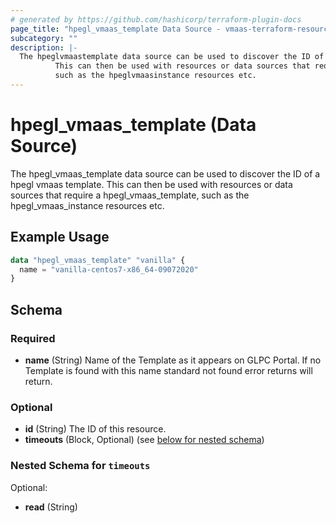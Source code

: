 ```yaml
---
# generated by https://github.com/hashicorp/terraform-plugin-docs
page_title: "hpegl_vmaas_template Data Source - vmaas-terraform-resources"
subcategory: ""
description: |-
  The hpeglvmaastemplate data source can be used to discover the ID of a hpegl vmaas template.
          This can then be used with resources or data sources that require a hpeglvmaastemplate,
          such as the hpeglvmaasinstance resources etc.
---
```


# hpegl_vmaas_template (Data Source)

The hpegl_vmaas_template data source can be used to discover the ID of a hpegl vmaas template.
		This can then be used with resources or data sources that require a hpegl_vmaas_template,
		such as the hpegl_vmaas_instance resources etc.

## Example Usage

```terraform
data "hpegl_vmaas_template" "vanilla" {
  name = "vanilla-centos7-x86_64-09072020"
}
```

<!-- schema generated by tfplugindocs -->
## Schema

### Required

- **name** (String) Name of the Template as it appears on GLPC Portal. If no Template is found with this name standard not found error returns will return.

### Optional

- **id** (String) The ID of this resource.
- **timeouts** (Block, Optional) (see [below for nested schema](#nestedblock--timeouts))

<a id="nestedblock--timeouts"></a>
### Nested Schema for `timeouts`

Optional:

- **read** (String)


